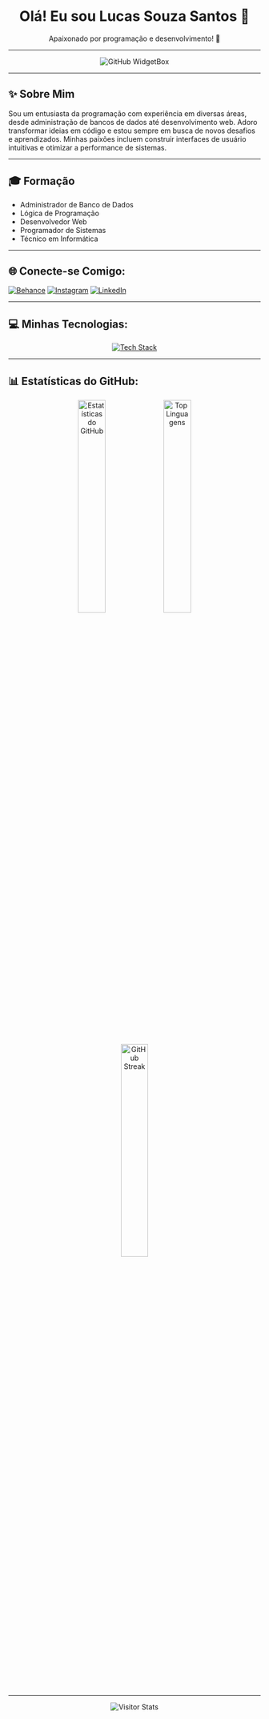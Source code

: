 <h1 align="center">Olá! Eu sou Lucas Souza Santos 👋</h1>

<p align="center">Apaixonado por programação e desenvolvimento! 🚀</p>

---

<p align="center">
  <img src="https://github-widgetbox.vercel.app/api/profile?username=zLuksz&data=followers,repositories,stars,commits&theme=carbon" alt="GitHub WidgetBox" />
</p>

---

## ✨ Sobre Mim

Sou um entusiasta da programação com experiência em diversas áreas, desde administração de bancos de dados até desenvolvimento web. Adoro transformar ideias em código e estou sempre em busca de novos desafios e aprendizados. Minhas paixões incluem construir interfaces de usuário intuitivas e otimizar a performance de sistemas.

---

## 🎓 Formação

* Administrador de Banco de Dados
* Lógica de Programação
* Desenvolvedor Web
* Programador de Sistemas
* Técnico em Informática

---

## 🌐 Conecte-se Comigo:
[![Behance](https://img.shields.io/badge/Behance-1769ff?logo=behance&logoColor=white)](https://www.behance.net/lucassouza9604) [![Instagram](https://img.shields.io/badge/Instagram-%23E4405F.svg?logo=Instagram&logoColor=white)](https://www.instagram.com/lukszofficial/) [![LinkedIn](https://img.shields.io/badge/LinkedIn-%230077B5.svg?logo=linkedin&logoColor=white)](https://www.linkedin.com/in/lucas-souza-santos-aba47b267/)

---

## 💻 Minhas Tecnologias:
<p align="center">
  <a href="https://skillicons.dev">
    <img src="https://skillicons.dev/icons?i=bootstrap,css,discord,figma,firebase,github,html,js,linkedin,ps,postgres,postman,react,vscode,windows," alt="Tech Stack" />
  </a>
</p>

---

## 📊 Estatísticas do GitHub:

<div align="center">
  <img src="https://github-readme-stats.vercel.app/api?username=zLuksz&theme=nord&hide_border=false&include_all_commits=true&count_private=false" alt="Estatísticas do GitHub" width="33%" />
  <img src="https://github-readme-stats.vercel.app/api/top-langs/?username=zLuksz&theme=nord&hide_border=false&include_all_commits=true&count_private=false&layout=compact" alt="Top Linguagens" width="33%" />
  <img src="https://github-readme-streak-stats.herokuapp.com/?user=zLuksz&theme=nord&hide_border=false" alt="GitHub Streak" width="33%" />
</div>

---

<div align="center">
        <img alt="Visitor Stats" 
            src="https://widgetbite.com/stats/<github-zLuksz>"/>  
    </div>
